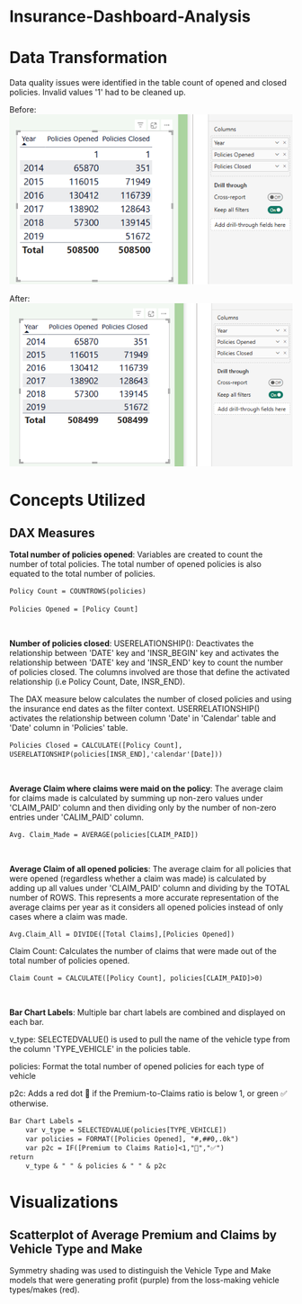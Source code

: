 # Insurance-Dashboard-Analysis

# Data Transformation
Data quality issues were identified in the table count of opened and closed policies. Invalid values '1' had to be cleaned up. <br>

Before: <br>
![policies count issue](https://github.com/bayyangjie/Insurance-Dashboard-Analysis/blob/main/images/policies_count.png)

After: <br>
![cleaned](https://github.com/bayyangjie/Insurance-Dashboard-Analysis/blob/main/images/policies_count_cleaned.png)

# Concepts Utilized

## DAX Measures

**Total number of policies opened**:
Variables are created to count the number of total policies. The total number of opened policies is also equated to the total number of policies. 
```dax
Policy Count = COUNTROWS(policies)

Policies Opened = [Policy Count]
```
<br>

**Number of policies closed**:
USERELATIONSHIP(): Deactivates the relationship between 'DATE' key and 'INSR_BEGIN' key and activates the relationship between 'DATE' key and 'INSR_END' key to count the number of policies closed. The columns involved are those that define the activated relationship (i.e Policy Count, Date, INSR_END). <br>

The DAX measure below calculates the number of closed policies and using the insurance end dates as the filter context. USERRELATIONSHIP() activates the relationship between column 'Date' in 'Calendar' table and 'Date' column in 'Policies' table.
```dax
Policies Closed = CALCULATE([Policy Count], USERELATIONSHIP(policies[INSR_END],'calendar'[Date]))
```
<br>

**Average Claim where claims were maid on the policy**:
The average claim for claims made is calculated by summing up non-zero values under 'CLAIM_PAID' column and then dividing only by the number of non-zero entries under 'CALIM_PAID' column.
```dax
Avg. Claim_Made = AVERAGE(policies[CLAIM_PAID])
```

<br>

**Average Claim of all opened policies**:
The average claim for all policies that were opened (regardless whether a claim was made) is calculated by adding up all values under 'CLAIM_PAID' column and dividing by the TOTAL number of ROWS. 
This represents a more accurate representation of the average claims per year as it considers all opened policies instead of only cases where a claim was made.
```dax
Avg.Claim_All = DIVIDE([Total Claims],[Policies Opened])
```

Claim Count: Calculates the number of claims that were made out of the total number of policies opened.
```dax
Claim Count = CALCULATE([Policy Count], policies[CLAIM_PAID]>0)
```
<br> 

**Bar Chart Labels**:
Multiple bar chart labels are combined and displayed on each bar. 

v_type: SELECTEDVALUE() is used to pull the name of the vehicle type from the column 'TYPE_VEHICLE' in the policies table. <br>

policies: Format the total number of opened policies for each type of vehicle <br>

p2c: Adds a red dot 🔴 if the Premium-to-Claims ratio is below 1, or green ✅ otherwise. <br>

```dax
Bar Chart Labels = 
    var v_type = SELECTEDVALUE(policies[TYPE_VEHICLE])
    var policies = FORMAT([Policies Opened], "#,##0,.0k")
    var p2c = IF([Premium to Claims Ratio]<1,"🔴","✅")
return
    v_type & " " & policies & " " & p2c
```


# Visualizations

## Scatterplot of Average Premium and Claims by Vehicle Type and Make
Symmetry shading was used to distinguish the Vehicle Type and Make models that were generating profit (purple) from the loss-making vehicle types/makes (red).


